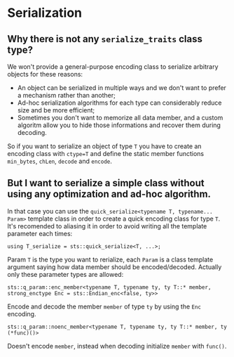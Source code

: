 # Serialization

## Why there is not any `serialize_traits` class type?

We won't provide a general-purpose encoding class to serialize arbitrary objects for these reasons:

* An object can be serialized in multiple ways and we don't want to prefer a mechanism rather than another;
* Ad-hoc serialization algorithms for each type can considerably reduce size and be more efficient;
* Sometimes you don't want to memorize all data member, and a custom algoritm allow you to hide those informations and recover them during decoding.

So if you want to serialize an object of type `T` you have to create an encoding class with `ctype=T` and define the static member functions `min_bytes`, `chLen`, `decode` and `encode`.

## But I want to serialize a simple class without using any optimization and ad-hoc algorithm.

In that case you can use the `quick_serialize<typename T, typename... Param>` template class in order to create a quick encoding class for type `T`. It's recomended to aliasing it in order to avoid writing all the template parameter each times:

    using T_serialize = sts::quick_serialize<T, ...>;

Param `T` is the type you want to rerialize, each `Param` is a class template argument saying how data member should be encoded/decoded. Actually only these parameter types are allowed:

`sts::q_param::enc_member<typename T, typename ty, ty T::* member, strong_enctype Enc = sts::Endian_enc<false, ty>>`

Encode and decode the member `member` of type `ty` by using the `Enc` encoding.

`sts::q_param::noenc_member<typename T, typename ty, ty T::* member, ty (*func)()>`

Doesn't encode `member`, instead when decoding initialize `member` with `func()`.

